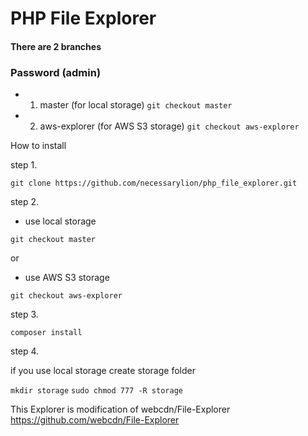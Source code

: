 # PHP File Explorer

#### There are 2 branches

### Password (admin)

- 1. master (for local storage) `git checkout master`
- 2. aws-explorer (for AWS S3 storage) `git checkout aws-explorer`

How to install

step 1. 

`git clone https://github.com/necessarylion/php_file_explorer.git`

step 2. 

- use local storage

`git checkout master`

or 

- use AWS S3 storage

`git checkout aws-explorer`

step 3. 

`composer install`


step 4. 

if you use local storage 
create storage folder 

`mkdir storage`
`sudo chmod 777 -R storage`


This Explorer is modification of webcdn/File-Explorer https://github.com/webcdn/File-Explorer